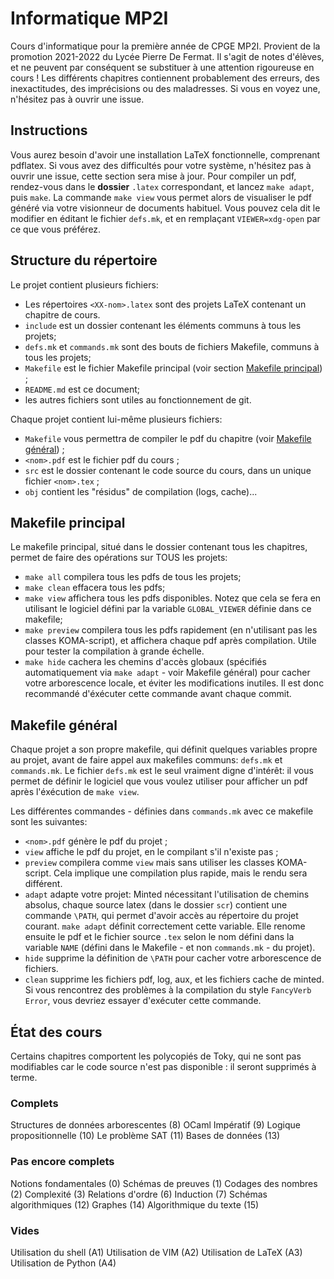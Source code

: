 # Informatique MP2I
Cours d'informatique pour la première année de CPGE MP2I. Provient de la promotion 2021-2022 du Lycée Pierre De Fermat.
Il s'agit de notes d'élèves, et ne peuvent par conséquent se substituer à une attention rigoureuse en cours !
Les différents chapitres contiennent probablement des erreurs, des inexactitudes, des imprécisions ou des maladresses. Si vous en voyez une, n'hésitez pas à ouvrir une issue.

## Instructions 
Vous aurez besoin d'avoir une installation LaTeX fonctionnelle, comprenant pdflatex.
Si vous avez des difficultés pour votre système, n'hésitez pas à ouvrir une issue, cette section sera mise à jour.
Pour compiler un pdf, rendez-vous dans le **dossier** `.latex` correspondant, et lancez `make adapt`, puis `make`.
La commande `make view` vous permet alors de visualiser le pdf généré via votre visionneur de documents habituel. Vous pouvez cela dit le modifier en éditant le fichier `defs.mk`, et en remplaçant `VIEWER=xdg-open` par ce que vous préférez.

## Structure du répertoire
Le projet contient plusieurs fichiers:

- Les répertoires `<XX-nom>.latex` sont des projets LaTeX contenant un chapitre de cours.
- `include` est un dossier contenant les éléments communs à tous les projets;
- `defs.mk` et `commands.mk` sont des bouts de fichiers Makefile, communs à tous les projets;
- `Makefile` est le fichier Makefile principal (voir section [Makefile principal](#makefile-principal)) ;
- `README.md` est ce document;
- les autres fichiers sont utiles au fonctionnement de git.

Chaque projet contient lui-même plusieurs fichiers:

- `Makefile` vous permettra de compiler le pdf du chapitre (voir [Makefile général](#makefile-général)) ;
- `<nom>.pdf` est le fichier pdf du cours ;
- `src` est le dossier contenant le code source du cours, dans un unique fichier `<nom>.tex` ;
- `obj` contient les "résidus" de compilation (logs, cache)...


## Makefile principal
Le makefile principal, situé dans le dossier contenant tous les chapitres, permet de faire des opérations sur TOUS les projets:

- `make all` compilera tous les pdfs de tous les projets;
- `make clean` effacera tous les pdfs;
- `make view` affichera tous les pdfs disponibles. Notez que cela se fera en utilisant le logiciel défini par la variable `GLOBAL_VIEWER` définie dans ce makefile;
- `make preview` compilera tous les pdfs rapidement (en n'utilisant pas les classes KOMA-script), et affichera chaque pdf après compilation. Utile pour tester la compilation à grande échelle.
- `make hide` cachera les chemins d'accès globaux (spécifiés automatiquement via `make adapt` - voir Makefile général) pour cacher votre arborescence locale, et éviter les modifications inutiles. Il est donc recommandé d'éxécuter cette commande avant chaque commit.

## Makefile général
Chaque projet a son propre makefile, qui définit quelques variables propre au projet, avant de faire appel aux makefiles communs: `defs.mk` et `commands.mk`. Le fichier `defs.mk` est le seul vraiment digne d'intérêt: il vous permet de définir le logiciel que vous voulez utiliser pour afficher un pdf après l'éxécution de `make view`.

Les différentes commandes - définies dans `commands.mk` avec ce makefile sont les suivantes:

- `<nom>.pdf` génère le pdf du projet ;
- `view` affiche le pdf du projet, en le compilant s'il n'existe pas ;
- `preview` compilera comme `view` mais sans utiliser les classes KOMA-script. Cela implique une compilation plus rapide, mais le rendu sera différent.
- `adapt` adapte votre projet: Minted nécessitant l'utilisation de chemins absolus, chaque source latex (dans le dossier `scr`) contient une commande `\PATH`, qui permet d'avoir accès au répertoire du projet courant. `make adapt` définit correctement cette variable. Elle renome ensuite le pdf et le fichier source `.tex` selon le nom défini dans la variable `NAME` (défini dans le Makefile - et non `commands.mk` - du projet).
- `hide` supprime la définition de `\PATH` pour cacher votre arborescence de fichiers.
- `clean` supprime les fichiers pdf, log, aux, et les fichiers cache de minted. Si vous rencontrez des problèmes à la compilation du style `FancyVerb Error`, vous devriez essayer d'exécuter cette commande.


## État des cours
Certains chapitres comportent les polycopiés de Toky, qui ne sont pas modifiables car le code source n'est pas disponible : il seront supprimés à terme.

### Complets
Structures de données arborescentes (8)
OCaml Impératif (9)
Logique propositionnelle (10)
Le problème SAT (11)
Bases de données (13)

### Pas encore complets
Notions fondamentales (0)
Schémas de preuves (1)
Codages des nombres (2)
Complexité (3)
Relations d'ordre (6)
Induction (7)
Schémas algorithmiques (12)
Graphes (14)
Algorithmique du texte (15)

### Vides
Utilisation du shell (A1)
Utilisation de VIM (A2)
Utilisation de LaTeX (A3)
Utilisation de Python (A4)
